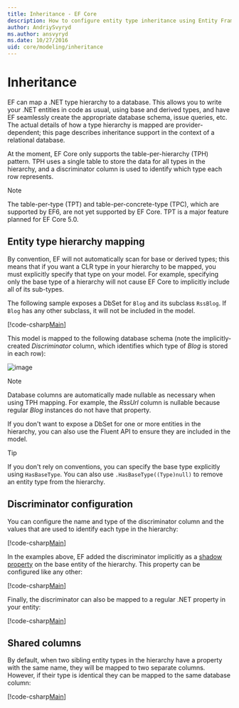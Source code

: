 ```yaml
---
title: Inheritance - EF Core
description: How to configure entity type inheritance using Entity Framework Core
author: AndriySvyryd
ms.author: ansvyryd
ms.date: 10/27/2016
uid: core/modeling/inheritance
---
```

# Inheritance

EF can map a .NET type hierarchy to a database. This allows you to write your .NET entities in code as usual, using base and derived types, and have EF seamlessly create the appropriate database schema, issue queries, etc. The actual details of how a type hierarchy is mapped are provider-dependent; this page describes inheritance support in the context of a relational database.

At the moment, EF Core only supports the table-per-hierarchy (TPH) pattern. TPH uses a single table to store the data for all types in the hierarchy, and a discriminator column is used to identify which type each row represents.

> [!NOTE]
> The table-per-type (TPT) and table-per-concrete-type (TPC), which are supported by EF6, are not yet supported by EF Core. TPT is a major feature planned for EF Core 5.0.

## Entity type hierarchy mapping

By convention, EF will not automatically scan for base or derived types; this means that if you want a CLR type in your hierarchy to be mapped, you must explicitly specify that type on your model. For example, specifying only the base type of a hierarchy will not cause EF Core to implicitly include all of its sub-types.

The following sample exposes a DbSet for `Blog` and its subclass `RssBlog`. If `Blog` has any other subclass, it will not be included in the model.

[!code-csharp[Main](../../../samples/core/Modeling/Conventions/InheritanceDbSets.cs?name=InheritanceDbSets&highlight=3-4)]

This model is mapped to the following database schema (note the implicitly-created *Discriminator* column, which identifies which type of *Blog* is stored in each row):

![image](_static/inheritance-tph-data.png)

>[!NOTE]
> Database columns are automatically made nullable as necessary when using TPH mapping. For example, the *RssUrl* column is nullable because regular *Blog* instances do not have that property.

If you don't want to expose a DbSet for one or more entities in the hierarchy, you can also use the Fluent API to ensure they are included in the model.

> [!TIP]
> If you don't rely on conventions, you can specify the base type explicitly using `HasBaseType`. You can also use `.HasBaseType((Type)null)` to remove an entity type from the hierarchy.

## Discriminator configuration

You can configure the name and type of the discriminator column and the values that are used to identify each type in the hierarchy:

[!code-csharp[Main](../../../samples/core/Modeling/FluentAPI/DiscriminatorConfiguration.cs?name=DiscriminatorConfiguration&highlight=4-6)]

In the examples above, EF added the discriminator implicitly as a [shadow property](xref:core/modeling/shadow-properties) on the base entity of the hierarchy. This property can be configured like any other:

[!code-csharp[Main](../../../samples/core/Modeling/FluentAPI/DiscriminatorPropertyConfiguration.cs?name=DiscriminatorPropertyConfiguration&highlight=4-5)]

Finally, the discriminator can also be mapped to a regular .NET property in your entity:

[!code-csharp[Main](../../../samples/core/Modeling/FluentAPI/NonShadowDiscriminator.cs?name=NonShadowDiscriminator&highlight=4)]

## Shared columns

By default, when two sibling entity types in the hierarchy have a property with the same name, they will be mapped to two separate columns. However, if their type is identical they can be mapped to the same database column:

[!code-csharp[Main](../../../samples/core/Modeling/FluentAPI/SharedTPHColumns.cs?name=SharedTPHColumns&highlight=9,13)]
